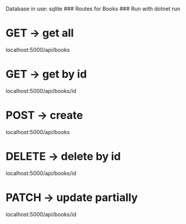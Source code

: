 Database in use: sqlite ###
Routes for Books ### Run with dotnet run

# GET -> get all
localhost:5000/api/books

# GET -> get by id
localhost:5000/api/books/id

# POST -> create
localhost:5000/api/books

# DELETE -> delete by id
localhost:5000/api/books/id

# PATCH -> update partially
localhost:5000/api/books/id

